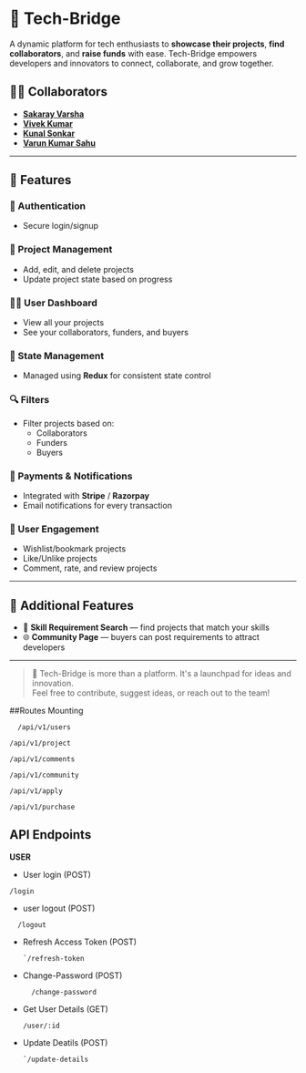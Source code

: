 # 🚀 Tech-Bridge

A dynamic platform for tech enthusiasts to **showcase their projects**, **find collaborators**, and **raise funds** with ease. Tech-Bridge empowers developers and innovators to connect, collaborate, and grow together.

## 👨‍💻 Collaborators


- [**Sakaray Varsha**](https://github.com/Varshasakaray)  
- [**Vivek Kumar**](https://github.com/thefearlesscoder)  
- [**Kunal Sonkar**](https://github.com/Kunalsonkar07)  
- [**Varun Kumar Sahu**](https://github.com/vks-07)

---

## 🌟 Features

### 🔐 Authentication
- Secure login/signup

### 🧰 Project Management
- Add, edit, and delete projects  
- Update project state based on progress

### 🧑‍💼 User Dashboard
- View all your projects  
- See your collaborators, funders, and buyers

### 🧠 State Management
- Managed using **Redux** for consistent state control

### 🔍 Filters
- Filter projects based on:
  - Collaborators
  - Funders
  - Buyers

### 💸 Payments & Notifications
- Integrated with **Stripe** / **Razorpay**
- Email notifications for every transaction

### 💖 User Engagement
- Wishlist/bookmark projects  
- Like/Unlike projects  
- Comment, rate, and review projects

---

## 🧪 Additional Features

- 🔎 **Skill Requirement Search** — find projects that match your skills  
- 🌐 **Community Page** — buyers can post requirements to attract developers

---

> 🎯 Tech-Bridge is more than a platform. It's a launchpad for ideas and innovation.  
Feel free to contribute, suggest ideas, or reach out to the team!

##Routes Mounting
```
  /api/v1/users
```
```
/api/v1/project
```
```
/api/v1/comments
```
```
/api/v1/community
```
```
/api/v1/apply
```
```
/api/v1/purchase
```

## API Endpoints

**USER**

- User login (POST)
```
/login
```
- user logout (POST)
```
  /logout
```
- Refresh Access Token (POST)
  ```
  `/refresh-token
  ```
- Change-Password (POST)
  ```
    /change-password
  ```
- Get User Details (GET)
  ```
  /user/:id
  ```
- Update Deatils (POST)
    ```
    `/update-details
    ```




